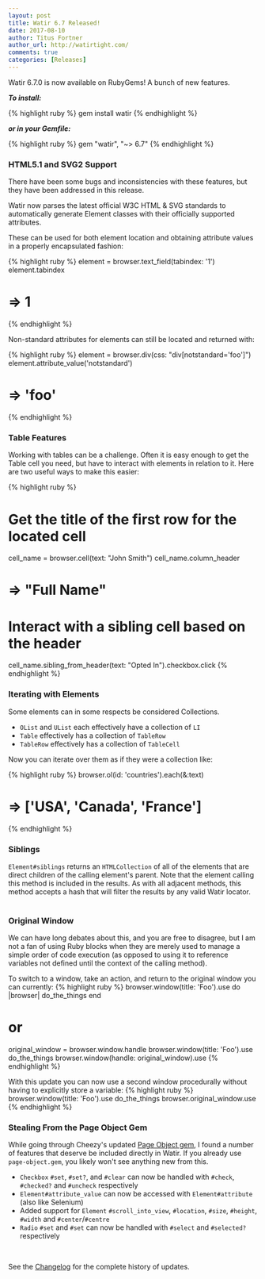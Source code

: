 ```yaml
---
layout: post
title: Watir 6.7 Released!
date: 2017-08-10
author: Titus Fortner
author_url: http://watirtight.com/
comments: true
categories: [Releases]
---
```


Watir 6.7.0 is now available on RubyGems! A bunch of new features.
<!--more-->

***To install:***

{% highlight ruby %}
gem install watir
{% endhighlight %}

***or in your Gemfile:*** 

{% highlight ruby %}
gem "watir", "~> 6.7"
{% endhighlight %}
<br/>


### HTML5.1 and SVG2 Support
There have been some bugs and inconsistencies with these features, but they
have been addressed in this release.

Watir now parses the latest official W3C HTML & SVG standards to automatically 
generate Element classes with their officially supported attributes.

These can be used for both element location and obtaining attribute values in a
properly encapsulated fashion:

{% highlight ruby %}
element = browser.text_field(tabindex: '1')
element.tabindex
# => 1
{% endhighlight %}

Non-standard attributes for elements can still be located and returned with:

{% highlight ruby %}
element = browser.div(css: "div[notstandard='foo']")
element.attribute_value('notstandard')
# => 'foo'
{% endhighlight %}
<br />

### Table Features

Working with tables can be a challenge. Often it is easy enough to get the
Table cell you need, but have to interact with elements in relation to it.
Here are two useful ways to make this easier:

{% highlight ruby %}
# Get the title of the first row for the located cell
cell_name = browser.cell(text: "John Smith")
cell_name.column_header
# => "Full Name"

# Interact with a sibling cell based on the header
cell_name.sibling_from_header(text: "Opted In").checkbox.click
{% endhighlight %}
<br />

### Iterating with Elements
 
Some elements can in some respects be considered Collections.
* `OList` and `UList` each effectively have a collection of `LI`
* `Table` effectively has a collection of `TableRow`
* `TableRow` effectively has a collection of `TableCell`

Now you can iterate over them as if they were a collection like:

{% highlight ruby %}
browser.ol(id: 'countries').each(&:text)
# => ['USA', 'Canada', 'France']
{% endhighlight %}
<br />

### Siblings

`Element#siblings` returns an `HTMLCollection` of all of the elements that are
direct children of the calling element's parent. Note that the element
calling this method is included in the results. As with all adjacent methods,
this method accepts a hash that will filter the results by any valid Watir locator.
<br />
<br />

### Original Window

We can have long debates about this, and you are free to disagree, 
but I am not a fan of using Ruby blocks when they are merely
used to manage a simple order of code execution 
(as opposed to using it to reference variables not defined until the 
context of the calling method).

To switch to a window, take an action, and return to the original 
window you can currently:
{% highlight ruby %}
browser.window(title: 'Foo').use do |browser| 
  do_the_things
end

# or
original_window = browser.window.handle
browser.window(title: 'Foo').use
do_the_things
browser.window(handle: original_window).use
{% endhighlight %}

With this update you can now use a second window procedurally without having to
explicitly store a variable:
{% highlight ruby %}
browser.window(title: 'Foo').use
do_the_things
browser.original_window.use
{% endhighlight %}
<br />

### Stealing From the Page Object Gem

While going through Cheezy's updated [Page Object gem](https://github.com/cheezy/page-object), I found a number of 
features that deserve be included directly in Watir. If you already
use `page-object.gem`, you likely won't see anything new from this.

* `Checkbox` `#set`, `#set?`, and `#clear` can now be handled with `#check`, `#checked?` and `#uncheck` respectively
* `Element#attribute_value` can now be accessed with `Element#attribute` (also like Selenium)
* Added support for `Element` `#scroll_into_view`, `#location`, `#size`, `#height`, `#width` and `#center`/`#centre`
* `Radio` `#set` and `#set` can now be handled with `#select` and `#selected?` respectively  
<br />

See the [Changelog](https://github.com/watir/watir/blob/master/CHANGES.md) 
for the complete history of updates.

